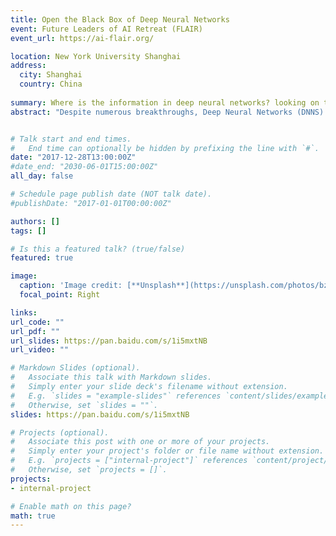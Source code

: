 ```yaml
---
title: Open the Black Box of Deep Neural Networks
event: Future Leaders of AI Retreat (FLAIR)
event_url: https://ai-flair.org/

location: New York University Shanghai
address:
  city: Shanghai
  country: China
  
summary: Where is the information in deep neural networks? looking on the information plane.
abstract: "Despite numerous breakthroughs, Deep Neural Networks (DNNS) are often treated as black boxes owing to our poor understanding of their internal organization and optimization process. We address this limitation by suggesting that DNNS learn to optimize the mutual information that each layer preserves on the input and output variables, resulting from tradeoff in compression and prediction per each layer. In this talk, we will present  analytical and numerical study of DNNS in the Information Plane,  and how the Stochastic Gradient Decent (SGD) algorithm follows the information bottleneck trade-off principle. We show how SGD achieves this optimal bound, as the compression for each layer amounts to relaxation to a maximum conditional entropy state subject to the proper constraints on the error and information of the labels. Thus, our works suggests that DNNs are essentially a technique for solving the information bottleneck problem for large scale learning tasks."


# Talk start and end times.
#   End time can optionally be hidden by prefixing the line with `#`.
date: "2017-12-28T13:00:00Z"
#date_end: "2030-06-01T15:00:00Z"
all_day: false

# Schedule page publish date (NOT talk date).
#publishDate: "2017-01-01T00:00:00Z"

authors: []
tags: []

# Is this a featured talk? (true/false)
featured: true

image:
  caption: 'Image credit: [**Unsplash**](https://unsplash.com/photos/bzdhc5b3Bxs)'
  focal_point: Right

links:
url_code: ""
url_pdf: ""
url_slides: https://pan.baidu.com/s/1i5mxtNB
url_video: ""

# Markdown Slides (optional).
#   Associate this talk with Markdown slides.
#   Simply enter your slide deck's filename without extension.
#   E.g. `slides = "example-slides"` references `content/slides/example-slides.md`.
#   Otherwise, set `slides = ""`.
slides: https://pan.baidu.com/s/1i5mxtNB

# Projects (optional).
#   Associate this post with one or more of your projects.
#   Simply enter your project's folder or file name without extension.
#   E.g. `projects = ["internal-project"]` references `content/project/deep-learning/index.md`.
#   Otherwise, set `projects = []`.
projects:
- internal-project

# Enable math on this page?
math: true
---
```

